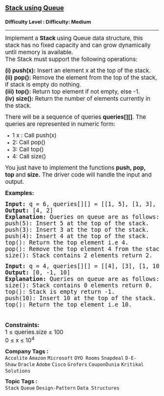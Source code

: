 <h2><a href="https://www.geeksforgeeks.org/problems/stack-using-two-queues/1">Stack using Queue</a></h2><h3>Difficulty Level : Difficulty: Medium</h3><hr><div class="problems_problem_content__Xm_eO"><p><span style="font-size: 14pt;">Implement a&nbsp;<strong>Stack&nbsp;</strong>using Queue data structure, this stack has no fixed capacity and can grow dynamically until memory is available.<br>The Stack must support the following operations:</span></p>
<p><span style="font-size: 14pt;"><strong>(i)</strong><strong>&nbsp;push(x):</strong>&nbsp;Insert an element x at the top of the stack.<br><strong>(ii)</strong>&nbsp;<strong>pop():</strong> Remove the element from the top of the stack, if stack is empty do nothing.</span><br><span style="font-size: 14pt;"><strong>(iii)</strong>&nbsp;<strong>top():</strong> Return top element if not empty, else -1.<br><strong>(iv)</strong>&nbsp;<strong data-start="837" data-end="847">size()</strong><strong>:</strong>&nbsp;Return the number of elements currently in the stack.<br></span></p>
<p><span style="font-size: 14pt;">There will be a sequence of queries&nbsp;<strong>queries[][]</strong>. The queries are represented in numeric form:<br></span></p>
<ul>
<li><span style="font-size: 14pt;">1 x : Call push(x)</span></li>
<li><span style="font-size: 14pt;">2: Call pop()</span></li>
<li><span style="font-size: 14pt;">3: Call top()</span></li>
<li><span style="font-size: 14pt;">4: Call size()</span></li>
</ul>
<p><span style="font-size: 14pt;">You just have to implement the functions&nbsp;<strong>push,&nbsp;</strong><strong>pop, top</strong><strong>&nbsp;</strong>and&nbsp;<strong>size.</strong>&nbsp;The driver code will handle the input and output.</span></p>
<p><span style="font-size: 14pt;"><strong>Examples:</strong></span></p>
<pre><span style="font-size: 14pt;"><strong>Input: </strong>q = 6, queries[][] = [[1, 5], [1, 3], [1, 4], [3], [2], [4]]
<strong>Output: </strong>[4, 2]<strong>
Explanation: </strong>Queries on queue are as follows:<br>push(5): Insert 5 at the top of the stack.<br>push(3): Insert 3 at the top of the stack.<br>push(4): Insert 4 at the top of the stack.<br>top(): Return the top element i.e 4.<br>pop(): Remove the top element 4 from the stack.<br>size(): Stack contains 2 elements return 2.</span></pre>
<pre><span style="font-size: 14pt;"><strong>Input: </strong>q = 4, queries[][] = [[4], [3], [1, 10], [3]]
<strong>Output: </strong>[0, -1, 10]<strong>
Explanation: </strong>Queries on queue are as follows:<br></span><span style="font-size: 14pt;">size(): Stack contains 0 elements return 0.<br>top(): Stack is empty return -1.<br>push(10): Insert 10 at the top of the stack.</span><br><span style="font-size: 14pt;">top(): Return the top element i.e 10.</span></pre>
<p>&nbsp;</p>
<p><span style="font-size: 14pt;"><strong>Constraints:</strong><br>1 ≤ queries.size ≤ 100<br style="font-family: -apple-system, BlinkMacSystemFont, 'Segoe UI', Roboto, Oxygen, Ubuntu, Cantarell, 'Open Sans', 'Helvetica Neue', sans-serif; font-size: 18.6667px; white-space: normal;"><span style="font-family: -apple-system, BlinkMacSystemFont, 'Segoe UI', Roboto, Oxygen, Ubuntu, Cantarell, 'Open Sans', 'Helvetica Neue', sans-serif; font-size: 18.6667px; white-space: normal;">0 ≤ x</span><strong style="font-family: -apple-system, BlinkMacSystemFont, 'Segoe UI', Roboto, Oxygen, Ubuntu, Cantarell, 'Open Sans', 'Helvetica Neue', sans-serif; font-size: 18.6667px; white-space: normal;">&nbsp;</strong><span style="font-family: -apple-system, BlinkMacSystemFont, 'Segoe UI', Roboto, Oxygen, Ubuntu, Cantarell, 'Open Sans', 'Helvetica Neue', sans-serif; font-size: 18.6667px; white-space: normal;">≤ 10<sup>4</sup></span></span></p></div><p><span style=font-size:18px><strong>Company Tags : </strong><br><code>Accolite</code>&nbsp;<code>Amazon</code>&nbsp;<code>Microsoft</code>&nbsp;<code>OYO Rooms</code>&nbsp;<code>Snapdeal</code>&nbsp;<code>D-E-Shaw</code>&nbsp;<code>Oracle</code>&nbsp;<code>Adobe</code>&nbsp;<code>Cisco</code>&nbsp;<code>Grofers</code>&nbsp;<code>CouponDunia</code>&nbsp;<code>Kritikal Solutions</code>&nbsp;<br><p><span style=font-size:18px><strong>Topic Tags : </strong><br><code>Stack</code>&nbsp;<code>Queue</code>&nbsp;<code>Design-Pattern</code>&nbsp;<code>Data Structures</code>&nbsp;